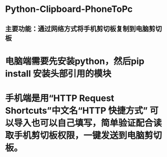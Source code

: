 # Python-Clipboard-PhoneToPc
## 主要功能：通过网络方式将手机剪切板复制到电脑剪切板
# 电脑端需要先安装python，然后pip install 安装头部引用的模块
# 手机端是用“HTTP Request Shortcuts”中文名“HTTP 快捷方式” 可以导入也可以自己填写，简单验证配合读取手机剪切板权限，一键发送到电脑剪切板。
